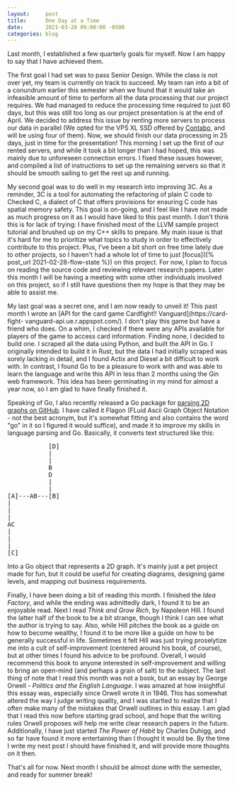 ```yaml
---
layout:     post
title:      One Day at a Time
date:       2021-03-28 09:00:00 -0500
categories: blog
---
```


Last month, I established a few quarterly goals for myself. Now I am happy to
say that I have achieved them.

The first goal I had set was to pass Senior Design. While the class is not over
yet, my team is currently on track to succeed. My team ran into a bit of a
conundrum earlier this semester when we found that it would take an infeasible
amount of time to perform all the data processing that our project requires. We
had managed to reduce the processing time required to just 60 days, but this
was still too long as our project presentation is at the end of April. We
decided to address this issue by renting more servers to process our data in
parallel (We opted for the VPS XL SSD offered by
[Contabo](https://contabo.com/en/), and will be using four of them). Now, we
should finish our data processing in 25 days, just in time for the
presentation! This morning I set up the first of our rented servers, and while
it took a bit longer than I had hoped, this was mainly due to unforeseen
connection errors. I fixed these issues however, and compiled a list of
instructions to set up the remaining servers so that it should be smooth
sailing to get the rest up and running.

My second goal was to do well in my research into improving 3C. As a reminder,
3C is a tool for automating the refactoring of plain C code to Checked C, a
dialect of C that offers provisions for ensuring C code has spatial memory
safety. This goal is on-going, and I feel like I have not made as much progress
on it as I would have liked to this past month. I don't think this is for lack
of trying: I have finished most of the LLVM sample project tutorial and brushed
up on my C++ skills to prepare. My main issue is that it's hard for me to
prioritize what topics to study in order to effectively contribute to this
project. Plus, I've been a bit short on free time lately due to other projects,
so I haven't had a whole lot of time to just [focus]({% post_url
2021-02-28-flow-state %}) on this project. For now, I plan to focus on reading
the source code and reviewing relevant research papers. Later this month I will
be having a meeting with some other individuals involved on this project, so if
I still have questions then my hope is that they may be able to assist me.

My last goal was a secret one, and I am now ready to unveil it! This past month
I wrote an [API for the card game Cardfight!! Vanguard](https://card-fight-
vanguard-api.ue.r.appspot.com/). I don't play this game but have a friend who
does. On a whim, I checked if there were any APIs available for players of the
game to access card information. Finding none, I decided to build one. I
scraped all the data using Python, and built the API in Go. I originally
intended to build it in Rust, but the data I had initially scraped was sorely
lacking in detail, and I found Actix and Diesel a bit difficult to work with.
In contrast, I found Go to be a pleasure to work with and was able to learn the
language and write this API in less than 2 months using the Gin web framework.
This idea has been germinating in my mind for almost a year now, so I am glad
to have finally finished it.

Speaking of Go, I also recently released a Go package for [parsing 2D graphs on
GitHub](https://github.com/PappasBrent/flagon). I have called it Flagon (FLuid
Ascii Graph Object Notation - not the best acronym, but it's somewhat fitting
and also contains the word "go" in it so I figured it would suffice), and made
it to improve my skills in language parsing and Go. Basically, it converts text
structured like this:

<div class="row row-centered">
<pre>
           [D]
           |
           |
           B
           D
           |
           |
[A]---AB---[B]
|
|
|
AC
|
|
|
[C]
</pre>
</div>

Into a Go object that represents a 2D graph. It's mainly just a pet project
made for fun, but it could be useful for creating diagrams, designing game
levels, and mapping out business requirements.

Finally, I have been doing a bit of reading this month. I finished the *Idea
Factory*, and while the ending was admittedly dark, I found it to be an
enjoyable read. Next I read *Think and Grow Rich*, by Napoleon Hill. I found
the latter half of the book to be a bit strange, though I think I can see what
the author is trying to say. Also, while Hill pitches the book as a guide on
how to become wealthy, I found it to be more like a guide on how to be
generally successful in life. Sometimes it felt Hill was just trying
proselytize me into a cult of self-improvement (centered around his book, of
course), but at other times I found his advice to be profound. Overall, I would
recommend this book to anyone interested in self-improvement and willing to
bring an open-mind (and perhaps a grain of salt) to the subject. The last thing
of note that I read this month was not a book, but an essay by George Orwell -
*Politics and the English Language*. I was amazed at how insightful this essay
was, especially since Orwell wrote it in 1946. This has somewhat altered the
way I judge writing quality, and I was startled to realize that I often make
many of the mistakes that Orwell outlines in this essay. I am glad that I read
this now before starting grad school, and hope that the writing rules Orwell
proposes will help me write clear research papers in the future. Additionally,
I have just started *The Power of Habit* by Charles Duhigg, and so far have found it
more entertaining than I thought it would be. By the time I write my next post
I should have finished it, and will provide more thoughts on it then.

That's all for now. Next month I should be almost done with the semester, and
ready for summer break!

